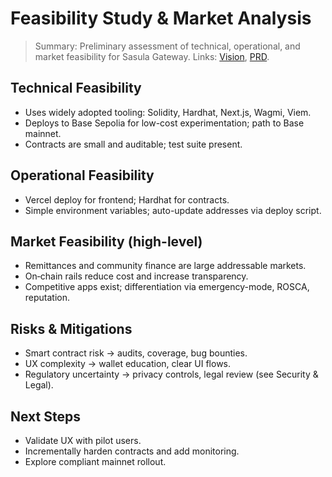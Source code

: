 # Feasibility Study & Market Analysis

> Summary: Preliminary assessment of technical, operational, and market feasibility for Sasula Gateway. Links: [Vision](./Software_Vision_Document.md), [PRD](./Product_Requirements_Document_(PRD).md).

## Technical Feasibility
- Uses widely adopted tooling: Solidity, Hardhat, Next.js, Wagmi, Viem.
- Deploys to Base Sepolia for low-cost experimentation; path to Base mainnet.
- Contracts are small and auditable; test suite present.

## Operational Feasibility
- Vercel deploy for frontend; Hardhat for contracts.
- Simple environment variables; auto-update addresses via deploy script.

## Market Feasibility (high-level)
- Remittances and community finance are large addressable markets.
- On‑chain rails reduce cost and increase transparency.
- Competitive apps exist; differentiation via emergency-mode, ROSCA, reputation.

## Risks & Mitigations
- Smart contract risk → audits, coverage, bug bounties.
- UX complexity → wallet education, clear UI flows.
- Regulatory uncertainty → privacy controls, legal review (see Security & Legal).

## Next Steps
- Validate UX with pilot users.
- Incrementally harden contracts and add monitoring.
- Explore compliant mainnet rollout.
